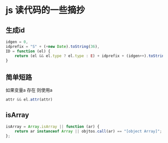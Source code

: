 # js 读代码的一些摘抄

## 生成id
```javascript
idgen = 0,
idprefix = "S" + (+new Date).toString(36),
ID = function (el) {
    return (el && el.type ? el.type : E) + idprefix + (idgen++).toString(36);
}
```

## 简单短路
如果变量a 存在 则使用a
```javascript
attr && el.attr(attr)
```

## isArray
```javascript
isArray = Array.isArray || function (ar) {
    return ar instanceof Array || objtos.call(ar) == "[object Array]";
};
```